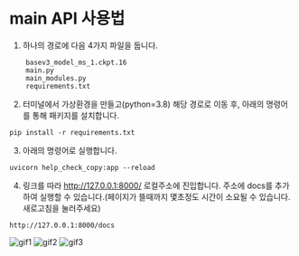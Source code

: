 # main API 사용법

1. 하나의 경로에 다음 4가지 파일을 둡니다.
```
    basev3_model_ms_1.ckpt.16
    main.py
    main_modules.py
    requirements.txt
```

2. 터미널에서 가상환경을 만들고(python=3.8) 해당 경로로 이동 후, 아래의 명령어를 통해 패키지를 설치합니다. 
```
pip install -r requirements.txt
```


3. 아래의 명령어로 실행합니다.
```
uvicorn help_check_copy:app --reload
```

4. 링크를 따라 http://127.0.0.1:8000/ 로컬주소에 진입합니다. 주소에 docs를 추가하여 실행할 수 있습니다.(페이지가 뜰때까지 몇초정도 시간이 소요될 수 있습니다. 새로고침을 눌러주세요)
```
http://127.0.0.1:8000/docs
```
![gif1](https://user-images.githubusercontent.com/98604716/159411018-e95f9657-1113-4357-8866-d758257d1244.gif)
![gif2](https://user-images.githubusercontent.com/98604716/159411026-2070b0ed-9160-4eb6-ab03-4f7895f9980a.gif)
![gif3](https://user-images.githubusercontent.com/98604716/159411028-5273549c-261b-4cf3-bd61-d32536501dad.gif)

